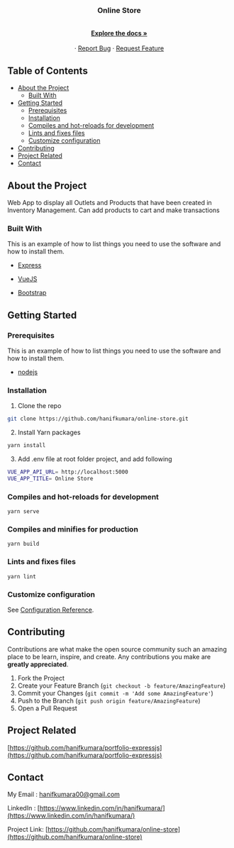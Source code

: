 <br>

<p align="center">
  <h3 align="center">Online Store</h3>
</p>

<p align="center">
    <br />
    <a href="https://github.com/hanifkumara/online-store"><strong>Explore the docs »</strong></a>
    <br />
    <br />
    ·
    <a href="https://github.com/hanifkumara/online-store/issues">Report Bug</a>
    ·
    <a href="https://github.com/hanifkumara/online-store/issues">Request Feature</a>
  </p>
</p>

## Table of Contents

* [About the Project](#about-the-project)
  * [Built With](#built-with)
* [Getting Started](#getting-started)
  * [Prerequisites](#prerequisites)
  * [Installation](#installation)
  * [Compiles and hot-reloads for development](#compiles-and-hot-reloads-for-development)
  * [Lints and fixes files](#lints-and-fixes-files)
  * [Customize configuration](#customize-configuration)
* [Contributing](#contributing)
* [Project Related](#project-related)
* [Contact](#contact)

## About the Project
Web App to display all Outlets and Products that have been created in Inventory Management. Can add products to cart and make transactions

### Built With
This is an example of how to list things you need to use the software and how to install them.

* [Express](https://expressjs.com/)

* [VueJS](https://vuejs.org/)

* [Bootstrap](https://nodejs.org/en/download/)

## Getting Started

### Prerequisites

This is an example of how to list things you need to use the software and how to install them.

* [nodejs](https://nodejs.org/en/download/)

### Installation

1. Clone the repo
```sh
git clone https://github.com/hanifkumara/online-store.git
```
2. Install Yarn packages

```sh
yarn install
```

3. Add .env file at root folder project, and add following
```sh
VUE_APP_API_URL= http://localhost:5000
VUE_APP_TITLE= Online Store
```

### Compiles and hot-reloads for development
```
yarn serve
```

### Compiles and minifies for production
```
yarn build
```

### Lints and fixes files
```
yarn lint
```

### Customize configuration
See [Configuration Reference](https://cli.vuejs.org/config/).

## Contributing

Contributions are what make the open source community such an amazing place to be learn, inspire, and create. Any contributions you make are **greatly appreciated**.

1. Fork the Project
2. Create your Feature Branch (`git checkout -b feature/AmazingFeature`)
3. Commit your Changes (`git commit -m 'Add some AmazingFeature'`)
4. Push to the Branch (`git push origin feature/AmazingFeature`)
5. Open a Pull Request   
 
## Project Related

[https://github.com/hanifkumara/portfolio-expressjs](https://github.com/hanifkumara/portfolio-expressjs)
 
## Contact
My Email : hanifkumara00@gmail.com

LinkedIn : [https://www.linkedin.com/in/hanifkumara/](https://www.linkedin.com/in/hanifkumara/)

Project Link: [https://github.com/hanifkumara/online-store](https://github.com/hanifkumara/online-store)

